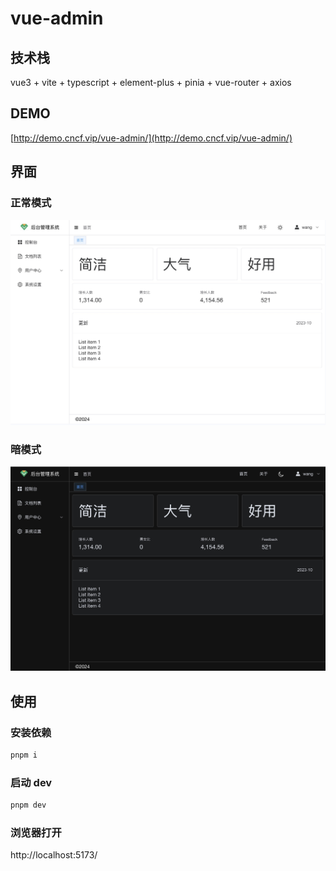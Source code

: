 # vue-admin

## 技术栈

vue3 + vite + typescript + element-plus + pinia + vue-router + axios

## DEMO

[http://demo.cncf.vip/vue-admin/](http://demo.cncf.vip/vue-admin/)

## 界面

### 正常模式

![正常模式](docs/images/vue-admin.png)

### 暗模式

![暗模式](docs/images/vue-admin-dark.png)

## 使用

### 安装依赖

```sh
pnpm i
```

### 启动 dev

```sh
pnpm dev
```

### 浏览器打开

http://localhost:5173/
